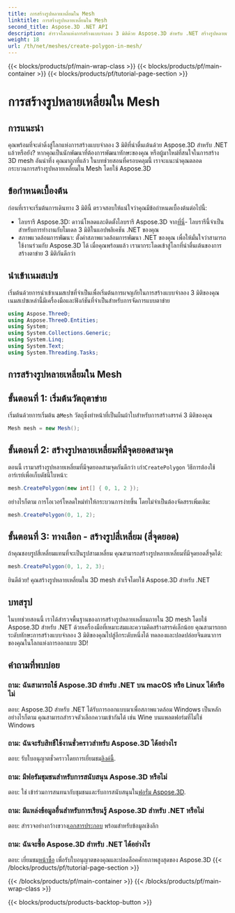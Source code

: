 ```yaml
---
title: การสร้างรูปหลายเหลี่ยมใน Mesh
linktitle: การสร้างรูปหลายเหลี่ยมใน Mesh
second_title: Aspose.3D .NET API
description: สำรวจโลกแห่งการสร้างแบบจำลอง 3 มิติด้วย Aspose.3D สำหรับ .NET สร้างรูปหลายเหลี่ยมที่น่าทึ่งในตาข่ายได้อย่างง่ายดาย ดาวน์โหลดทันทีเพื่อประสบการณ์การพัฒนาที่ดื่มด่ำ!
weight: 18
url: /th/net/meshes/create-polygon-in-mesh/
---
```


{{< blocks/products/pf/main-wrap-class >}}
{{< blocks/products/pf/main-container >}}
{{< blocks/products/pf/tutorial-page-section >}}

# การสร้างรูปหลายเหลี่ยมใน Mesh

## การแนะนำ
คุณพร้อมที่จะดำดิ่งสู่โลกแห่งการสร้างแบบจำลอง 3 มิติที่น่าตื่นเต้นด้วย Aspose.3D สำหรับ .NET แล้วหรือยัง? หากคุณเป็นนักพัฒนาที่ต้องการพัฒนาทักษะของคุณ หรือผู้มาใหม่ที่สนใจในการสร้าง 3D mesh อันน่าทึ่ง คุณมาถูกที่แล้ว ในบทช่วยสอนที่ครอบคลุมนี้ เราจะแนะนำคุณตลอดกระบวนการสร้างรูปหลายเหลี่ยมใน Mesh โดยใช้ Aspose.3D
## ข้อกำหนดเบื้องต้น
ก่อนที่เราจะเริ่มต้นการเดินทาง 3 มิตินี้ ตรวจสอบให้แน่ใจว่าคุณมีข้อกำหนดเบื้องต้นต่อไปนี้:
-  ไลบรารี Aspose.3D: ดาวน์โหลดและติดตั้งไลบรารี Aspose.3D จาก[ที่นี่](https://releases.aspose.com/3d/net/)- ไลบรารีนี้จำเป็นสำหรับการทำงานกับโมเดล 3 มิติในแอปพลิเคชัน .NET ของคุณ
- สภาพแวดล้อมการพัฒนา: ตั้งค่าสภาพแวดล้อมการพัฒนา .NET ของคุณ เพื่อให้มั่นใจว่าสามารถใช้งานร่วมกับ Aspose.3D ได้
เมื่อคุณพร้อมแล้ว เรามากระโดดเข้าสู่โลกที่น่าตื่นเต้นของการสร้างตาข่าย 3 มิติกันดีกว่า
## นำเข้าเนมสเปซ
เริ่มต้นด้วยการนำเข้าเนมสเปซที่จำเป็นเพื่อเริ่มต้นการผจญภัยในการสร้างแบบจำลอง 3 มิติของคุณ เนมสเปซเหล่านี้มีเครื่องมือและฟังก์ชันที่จำเป็นสำหรับการจัดการแบบตาข่าย
```csharp
using Aspose.ThreeD;
using Aspose.ThreeD.Entities;
using System;
using System.Collections.Generic;
using System.Linq;
using System.Text;
using System.Threading.Tasks;
```
## การสร้างรูปหลายเหลี่ยมใน Mesh
## ขั้นตอนที่ 1: เริ่มต้นวัตถุตาข่าย
 เริ่มต้นด้วยการเริ่มต้น a`Mesh` วัตถุซึ่งทำหน้าที่เป็นผืนผ้าใบสำหรับการสร้างสรรค์ 3 มิติของคุณ
```csharp
Mesh mesh = new Mesh();
```
## ขั้นตอนที่ 2: สร้างรูปหลายเหลี่ยมที่มีจุดยอดสามจุด
 ตอนนี้ เรามาสร้างรูปหลายเหลี่ยมที่มีจุดยอดสามจุดกันดีกว่า เก่า`CreatePolygon` วิธีการต้องใช้อาร์เรย์เพื่อเก็บดัชนีใบหน้า:
```csharp
mesh.CreatePolygon(new int[] { 0, 1, 2 });
```
อย่างไรก็ตาม การโอเวอร์โหลดใหม่ทำให้กระบวนการง่ายขึ้น โดยไม่จำเป็นต้องจัดสรรเพิ่มเติม:
```csharp
mesh.CreatePolygon(0, 1, 2);
```
## ขั้นตอนที่ 3: ทางเลือก - สร้างรูปสี่เหลี่ยม (สี่จุดยอด)
ถ้าคุณชอบรูปสี่เหลี่ยมแทนที่จะเป็นรูปสามเหลี่ยม คุณสามารถสร้างรูปหลายเหลี่ยมที่มีจุดยอดสี่จุดได้:
```csharp
mesh.CreatePolygon(0, 1, 2, 3);
```
ยินดีด้วย! คุณสร้างรูปหลายเหลี่ยมใน 3D mesh สำเร็จโดยใช้ Aspose.3D สำหรับ .NET
## บทสรุป
ในบทช่วยสอนนี้ เราได้สำรวจพื้นฐานของการสร้างรูปหลายเหลี่ยมภายใน 3D mesh โดยใช้ Aspose.3D สำหรับ .NET ด้วยเครื่องมือที่เหมาะสมและความคิดสร้างสรรค์เล็กน้อย คุณสามารถยกระดับทักษะการสร้างแบบจำลอง 3 มิติของคุณไปสู่อีกระดับหนึ่งได้ ทดลองและปลดปล่อยจินตนาการของคุณในโลกแห่งการออกแบบ 3D!
## คำถามที่พบบ่อย
### ถาม: ฉันสามารถใช้ Aspose.3D สำหรับ .NET บน macOS หรือ Linux ได้หรือไม่
ตอบ: Aspose.3D สำหรับ .NET ได้รับการออกแบบมาเพื่อสภาพแวดล้อม Windows เป็นหลัก อย่างไรก็ตาม คุณสามารถสำรวจตัวเลือกความเข้ากันได้ เช่น Wine บนแพลตฟอร์มที่ไม่ใช่ Windows
### ถาม: ฉันจะรับสิทธิ์ใช้งานชั่วคราวสำหรับ Aspose.3D ได้อย่างไร
 ตอบ: รับใบอนุญาตชั่วคราวโดยการเยี่ยมชม[ลิงค์นี้](https://purchase.aspose.com/temporary-license/).
### ถาม: มีฟอรัมชุมชนสำหรับการสนับสนุน Aspose.3D หรือไม่
 ตอบ: ใช่ เข้าร่วมการสนทนากับชุมชนและรับการสนับสนุนใน[ฟอรั่ม Aspose.3D](https://forum.aspose.com/c/3d/18).
### ถาม: มีแหล่งข้อมูลอื่นสำหรับการเรียนรู้ Aspose.3D สำหรับ .NET หรือไม่
 ตอบ: สำรวจอย่างกว้างขวาง[เอกสารประกอบ](https://reference.aspose.com/3d/net/) พร้อมสำหรับข้อมูลเชิงลึก
### ถาม: ฉันจะซื้อ Aspose.3D สำหรับ .NET ได้อย่างไร
 ตอบ: เยี่ยมชม[หน้าซื้อ](https://purchase.aspose.com/buy) เพื่อรับใบอนุญาตของคุณและปลดล็อคศักยภาพสูงสุดของ Aspose.3D
{{< /blocks/products/pf/tutorial-page-section >}}

{{< /blocks/products/pf/main-container >}}
{{< /blocks/products/pf/main-wrap-class >}}

{{< blocks/products/products-backtop-button >}}
